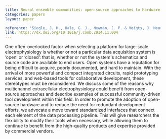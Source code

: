 ```yaml
---
title: Neural ensemble communities: open-source approaches to hardware for large-scale electrophysiology
categories: papers
layout: paper

reference: "Siegle, J. H., Hale, G. J., Newman, J. P. & Voigts, J. Neural ensemble communities: open-source approaches to hardware for large-scale electrophysiology. Current Opinion in Neurobiology 32, 53–59 (2015)."
link: https://dx.doi.org/10.1016/j.conb.2014.11.004
---
```


One often-overlooked factor when selecting a platform for large-scale electrophysiology is whether or not a particular data acquisition system is ‘open’ or ‘closed’: that is, whether or not the system's schematics and source code are available to end users. Open systems have a reputation for being difficult to acquire, poorly documented, and hard to maintain. With the arrival of more powerful and compact integrated circuits, rapid prototyping services, and web-based tools for collaborative development, these stereotypes must be reconsidered. We discuss some of the reasons why multichannel extracellular electrophysiology could benefit from open-source approaches and describe examples of successful community-driven tool development within this field. In order to promote the adoption of open-source hardware and to reduce the need for redundant development efforts, we advocate a move toward standardized interfaces that connect each element of the data processing pipeline. This will give researchers the flexibility to modify their tools when necessary, while allowing them to continue to benefit from the high-quality products and expertise provided by commercial vendors.  
